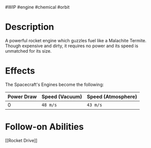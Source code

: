#WIP #engine #chemical #orbit

# Description

A powerful rocket engine which guzzles fuel like a Malachite Termite. Though expensive and dirty, it requires no power and its speed is unmatched for its size.

# Effects

The Spacecraft's Engines become the following:

| Power Draw | Speed (Vacuum) | Speed (Atmosphere) |
| -----------|----------------|--------------------|
| 0 | `48 m/s` | `43 m/s` |

# Follow-on Abilities

[[Rocket Drive]]